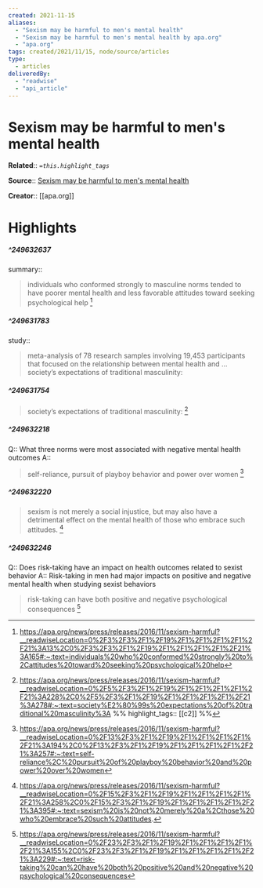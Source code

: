 ```yaml
---
created: 2021-11-15
aliases:
  - "Sexism may be harmful to men's mental health"
  - "Sexism may be harmful to men's mental health by apa.org"
  - "apa.org"
tags: created/2021/11/15, node/source/articles
type: 
  - articles
deliveredBy: 
  - "readwise"
  - "api_article"
---
```

# Sexism may be harmful to men's mental health

**Related**:: 
*`=this.highlight_tags`*

**Source**:: [Sexism may be harmful to men's mental health](https://apa.org/news/press/releases/2016/11/sexism-harmful)

**Creator**:: [[apa.org]]

# Highlights
##### ^249632637
summary::  
> individuals who conformed strongly to masculine norms tended to have poorer mental health and less favorable attitudes toward seeking psychological help 
  [^249632637]

[^249632637]: https://apa.org/news/press/releases/2016/11/sexism-harmful?__readwiseLocation=0%2F3%2F3%2F1%2F19%2F1%2F1%2F1%2F1%2F21%3A13%2C0%2F3%2F3%2F1%2F19%2F1%2F1%2F1%2F1%2F21%3A165#:~:text=individuals%20who%20conformed%20strongly%20to%2Cattitudes%20toward%20seeking%20psychological%20help

##### ^249631783
study::  
> meta-analysis of 78 research samples involving 19,453 participants that focused on the relationship between mental health and ... society’s expectations of traditional masculinity: 

##### ^249631754
  
> society’s expectations of traditional masculinity: 
  [^249631754]

[^249631754]: https://apa.org/news/press/releases/2016/11/sexism-harmful?__readwiseLocation=0%2F5%2F3%2F1%2F19%2F1%2F1%2F1%2F1%2F21%3A228%2C0%2F5%2F3%2F1%2F19%2F1%2F1%2F1%2F1%2F21%3A278#:~:text=society%E2%80%99s%20expectations%20of%20traditional%20masculinity%3A
%%
highlight_tags:: [[c2]]
%%
##### ^249632218
Q:: What three norms were most associated with negative mental health outcomes 
A::  
> self-reliance, pursuit of playboy behavior and power over women 
  [^249632218]

[^249632218]: https://apa.org/news/press/releases/2016/11/sexism-harmful?__readwiseLocation=0%2F13%2F3%2F1%2F19%2F1%2F1%2F1%2F1%2F21%3A194%2C0%2F13%2F3%2F1%2F19%2F1%2F1%2F1%2F1%2F21%3A257#:~:text=self-reliance%2C%20pursuit%20of%20playboy%20behavior%20and%20power%20over%20women

##### ^249632220
  
> sexism is not merely a social injustice, but may also have a detrimental effect on the mental health of those who embrace such attitudes. 
  [^249632220]

[^249632220]: https://apa.org/news/press/releases/2016/11/sexism-harmful?__readwiseLocation=0%2F15%2F3%2F1%2F19%2F1%2F1%2F1%2F1%2F21%3A258%2C0%2F15%2F3%2F1%2F19%2F1%2F1%2F1%2F1%2F21%3A395#:~:text=sexism%20is%20not%20merely%20a%2Cthose%20who%20embrace%20such%20attitudes.

##### ^249632246
Q:: Does risk-taking have an impact on health outcomes related to sexist behavior
A::
Risk-taking in men had major impacts on positive and negative mental health when studying sexist behaviors  
> risk-taking can have both positive and negative psychological consequences 
  [^249632246]

[^249632246]: https://apa.org/news/press/releases/2016/11/sexism-harmful?__readwiseLocation=0%2F23%2F3%2F1%2F19%2F1%2F1%2F1%2F1%2F21%3A155%2C0%2F23%2F3%2F1%2F19%2F1%2F1%2F1%2F1%2F21%3A229#:~:text=risk-taking%20can%20have%20both%20positive%20and%20negative%20psychological%20consequences

